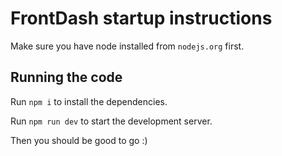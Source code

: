 
  # FrontDash startup instructions

  Make sure you have node installed from `nodejs.org` first.

  ## Running the code

  Run `npm i` to install the dependencies.

  Run `npm run dev` to start the development server.
  
  Then you should be good to go :)